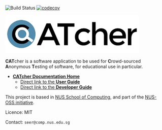 ![Build Status](https://github.com/CATcher-org/CATcher/workflows/Setup%20Builds%20and%20Tests/badge.svg) [![codecov](https://codecov.io/gh/CATcher-org/CATcher/branch/master/graph/badge.svg?token=XPTILL9ZFM)](https://codecov.io/gh/CATcher-org/CATcher)

<img src="./src/assets/images/CATcher_logo.png" alt="CATcher" width="420" height="120"/>

**CAT**cher is a software application to be used for **C**rowd-sourced **A**nonymous **T**esting of software, for educational use in particular. 

* [**CATcher Documentation Home**](https://catcher-org.github.io/)
  * [Direct link to the **User Guide**](https://catcher-org.github.io/ug/)
  * [Direct link to the **Developer Guide**](https://catcher-org.github.io/dg/)
  

This project is based in [NUS School of Computing](https://www.comp.nus.edu.sg/), and part of the [NUS-OSS initiative](https://nus-oss.github.io/).

Licence: MIT

Contact: `seer@comp.nus.edu.sg`
